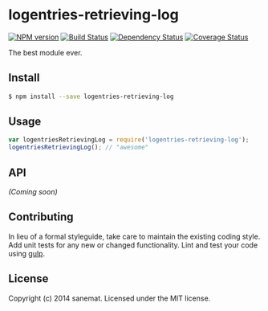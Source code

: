 # logentries-retrieving-log
[![NPM version][npm-image]][npm-url] [![Build Status][travis-image]][travis-url] [![Dependency Status][daviddm-url]][daviddm-image] [![Coverage Status][coveralls-image]][coveralls-url]

The best module ever.


## Install

```bash
$ npm install --save logentries-retrieving-log
```


## Usage

```javascript
var logentriesRetrievingLog = require('logentries-retrieving-log');
logentriesRetrievingLog(); // "awesome"
```

## API

_(Coming soon)_


## Contributing

In lieu of a formal styleguide, take care to maintain the existing coding style. Add unit tests for any new or changed functionality. Lint and test your code using [gulp](http://gulpjs.com/).


## License

Copyright (c) 2014 sanemat. Licensed under the MIT license.



[npm-url]: https://npmjs.org/package/logentries-retrieving-log
[npm-image]: https://badge.fury.io/js/logentries-retrieving-log.svg
[travis-url]: https://travis-ci.org/sanemat/node-logentries-retrieving-log
[travis-image]: https://travis-ci.org/sanemat/node-logentries-retrieving-log.svg?branch=master
[daviddm-url]: https://david-dm.org/sanemat/logentries-retrieving-log.svg?theme=shields.io
[daviddm-image]: https://david-dm.org/sanemat/logentries-retrieving-log
[coveralls-url]: https://coveralls.io/r/sanemat/node-logentries-retrieving-log
[coveralls-image]: https://coveralls.io/repos/sanemat/node-logentries-retrieving-log/badge.png
